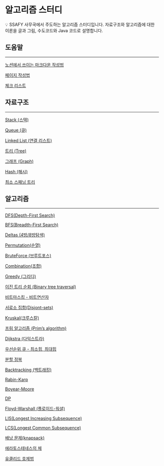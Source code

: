 # 알고리즘 스터디

<aside>
💡 SSAFY 사무국에서 주도하는 알고리즘 스터디입니다. 
자료구조와 알고리즘에 대한 이론을 글과 그림, 수도코드와 Java 코드로 설명합니다.

</aside>

## 도움말

---

[노션에서 쓰이는 마크다운 작성법](https://www.notion.so/10d9c86210db4829bf11602f7c49c53b)

[페이지 작성법](%E1%84%8B%E1%85%A1%E1%86%AF%E1%84%80%E1%85%A9%E1%84%85%E1%85%B5%E1%84%8C%E1%85%B3%E1%86%B7%20%E1%84%89%E1%85%B3%E1%84%90%E1%85%A5%E1%84%83%E1%85%B5%202f5e592e422147aeabd1328116000a5e/%E1%84%91%E1%85%A6%E1%84%8B%E1%85%B5%E1%84%8C%E1%85%B5%20%E1%84%8C%E1%85%A1%E1%86%A8%E1%84%89%E1%85%A5%E1%86%BC%E1%84%87%E1%85%A5%E1%86%B8%20fe18aa40fa48430299704640bf3ef27c.md)

[체크 리스트](%E1%84%8B%E1%85%A1%E1%86%AF%E1%84%80%E1%85%A9%E1%84%85%E1%85%B5%E1%84%8C%E1%85%B3%E1%86%B7%20%E1%84%89%E1%85%B3%E1%84%90%E1%85%A5%E1%84%83%E1%85%B5%202f5e592e422147aeabd1328116000a5e/%E1%84%8E%E1%85%A6%E1%84%8F%E1%85%B3%20%E1%84%85%E1%85%B5%E1%84%89%E1%85%B3%E1%84%90%E1%85%B3%20287d81dc3f9542b598c046640c536520.md)

## 자료구조

---

[Stack (스택)](%E1%84%8B%E1%85%A1%E1%86%AF%E1%84%80%E1%85%A9%E1%84%85%E1%85%B5%E1%84%8C%E1%85%B3%E1%86%B7%20%E1%84%89%E1%85%B3%E1%84%90%E1%85%A5%E1%84%83%E1%85%B5%202f5e592e422147aeabd1328116000a5e/Stack%20(%E1%84%89%E1%85%B3%E1%84%90%E1%85%A2%E1%86%A8)%20154a39ece57d4458a59b61ecd038d7db.md)

[Queue (큐)](%E1%84%8B%E1%85%A1%E1%86%AF%E1%84%80%E1%85%A9%E1%84%85%E1%85%B5%E1%84%8C%E1%85%B3%E1%86%B7%20%E1%84%89%E1%85%B3%E1%84%90%E1%85%A5%E1%84%83%E1%85%B5%202f5e592e422147aeabd1328116000a5e/Queue%20(%E1%84%8F%E1%85%B2)%20094bef77520f44839896876f1a420336.md)

[Linked List (연결 리스트)](%E1%84%8B%E1%85%A1%E1%86%AF%E1%84%80%E1%85%A9%E1%84%85%E1%85%B5%E1%84%8C%E1%85%B3%E1%86%B7%20%E1%84%89%E1%85%B3%E1%84%90%E1%85%A5%E1%84%83%E1%85%B5%202f5e592e422147aeabd1328116000a5e/Linked%20List%20(%E1%84%8B%E1%85%A7%E1%86%AB%E1%84%80%E1%85%A7%E1%86%AF%20%E1%84%85%E1%85%B5%E1%84%89%E1%85%B3%E1%84%90%E1%85%B3)%20633286bc6fea44f3a7bebc158a23cf43.md)

[트리 (Tree)](%E1%84%8B%E1%85%A1%E1%86%AF%E1%84%80%E1%85%A9%E1%84%85%E1%85%B5%E1%84%8C%E1%85%B3%E1%86%B7%20%E1%84%89%E1%85%B3%E1%84%90%E1%85%A5%E1%84%83%E1%85%B5%202f5e592e422147aeabd1328116000a5e/%E1%84%90%E1%85%B3%E1%84%85%E1%85%B5%20(Tree)%20bcc3c8f57eac416cb038c192ccc79f2a.md)

[그래프 (Graph)](%E1%84%8B%E1%85%A1%E1%86%AF%E1%84%80%E1%85%A9%E1%84%85%E1%85%B5%E1%84%8C%E1%85%B3%E1%86%B7%20%E1%84%89%E1%85%B3%E1%84%90%E1%85%A5%E1%84%83%E1%85%B5%202f5e592e422147aeabd1328116000a5e/%E1%84%80%E1%85%B3%E1%84%85%E1%85%A2%E1%84%91%E1%85%B3%20(Graph)%2008874735f84d41ac9f98fa379655891e.md)

[Hash (해시)](%E1%84%8B%E1%85%A1%E1%86%AF%E1%84%80%E1%85%A9%E1%84%85%E1%85%B5%E1%84%8C%E1%85%B3%E1%86%B7%20%E1%84%89%E1%85%B3%E1%84%90%E1%85%A5%E1%84%83%E1%85%B5%202f5e592e422147aeabd1328116000a5e/Hash%20(%E1%84%92%E1%85%A2%E1%84%89%E1%85%B5)%204cec0fb498eb49d5a11bd40ef586b1d5.md)

[최소 스패닝 트리](%E1%84%8B%E1%85%A1%E1%86%AF%E1%84%80%E1%85%A9%E1%84%85%E1%85%B5%E1%84%8C%E1%85%B3%E1%86%B7%20%E1%84%89%E1%85%B3%E1%84%90%E1%85%A5%E1%84%83%E1%85%B5%202f5e592e422147aeabd1328116000a5e/%E1%84%8E%E1%85%AC%E1%84%89%E1%85%A9%20%E1%84%89%E1%85%B3%E1%84%91%E1%85%A2%E1%84%82%E1%85%B5%E1%86%BC%20%E1%84%90%E1%85%B3%E1%84%85%E1%85%B5%20da8d45e9b4af46db84ba95b99041efc7.md)

## 알고리즘

---

[DFS(Depth-First Search)](%E1%84%8B%E1%85%A1%E1%86%AF%E1%84%80%E1%85%A9%E1%84%85%E1%85%B5%E1%84%8C%E1%85%B3%E1%86%B7%20%E1%84%89%E1%85%B3%E1%84%90%E1%85%A5%E1%84%83%E1%85%B5%202f5e592e422147aeabd1328116000a5e/DFS(Depth-First%20Search)%206fa7474e33ed4147822be68fe287b694.md)

[BFS(Breadth-First Search)](%E1%84%8B%E1%85%A1%E1%86%AF%E1%84%80%E1%85%A9%E1%84%85%E1%85%B5%E1%84%8C%E1%85%B3%E1%86%B7%20%E1%84%89%E1%85%B3%E1%84%90%E1%85%A5%E1%84%83%E1%85%B5%202f5e592e422147aeabd1328116000a5e/BFS(Breadth-First%20Search)%2034045a5f03284a90b4d61f2f70c40c09.md)

[Deltas (4방/8방탐색)](%E1%84%8B%E1%85%A1%E1%86%AF%E1%84%80%E1%85%A9%E1%84%85%E1%85%B5%E1%84%8C%E1%85%B3%E1%86%B7%20%E1%84%89%E1%85%B3%E1%84%90%E1%85%A5%E1%84%83%E1%85%B5%202f5e592e422147aeabd1328116000a5e/Deltas%20(4%E1%84%87%E1%85%A1%E1%86%BC%208%E1%84%87%E1%85%A1%E1%86%BC%E1%84%90%E1%85%A1%E1%86%B7%E1%84%89%E1%85%A2%E1%86%A8)%20180da7fc56824978a5fda1206152371f.md)

[Permutation(순열)](%E1%84%8B%E1%85%A1%E1%86%AF%E1%84%80%E1%85%A9%E1%84%85%E1%85%B5%E1%84%8C%E1%85%B3%E1%86%B7%20%E1%84%89%E1%85%B3%E1%84%90%E1%85%A5%E1%84%83%E1%85%B5%202f5e592e422147aeabd1328116000a5e/Permutation(%E1%84%89%E1%85%AE%E1%86%AB%E1%84%8B%E1%85%A7%E1%86%AF)%2050d433ec79c144d9b93cebf87824a072.md)

[BruteForce (브루트포스)](%E1%84%8B%E1%85%A1%E1%86%AF%E1%84%80%E1%85%A9%E1%84%85%E1%85%B5%E1%84%8C%E1%85%B3%E1%86%B7%20%E1%84%89%E1%85%B3%E1%84%90%E1%85%A5%E1%84%83%E1%85%B5%202f5e592e422147aeabd1328116000a5e/BruteForce%20(%E1%84%87%E1%85%B3%E1%84%85%E1%85%AE%E1%84%90%E1%85%B3%E1%84%91%E1%85%A9%E1%84%89%E1%85%B3)%20ca573721fb0b42029f8c5c0798abb781.md)

[Combination(조합)](%E1%84%8B%E1%85%A1%E1%86%AF%E1%84%80%E1%85%A9%E1%84%85%E1%85%B5%E1%84%8C%E1%85%B3%E1%86%B7%20%E1%84%89%E1%85%B3%E1%84%90%E1%85%A5%E1%84%83%E1%85%B5%202f5e592e422147aeabd1328116000a5e/Combination(%E1%84%8C%E1%85%A9%E1%84%92%E1%85%A1%E1%86%B8)%20d3ec1f7c3e5b4c6a9c7db6a28a0001d6.md)

[Greedy (그리디)](%E1%84%8B%E1%85%A1%E1%86%AF%E1%84%80%E1%85%A9%E1%84%85%E1%85%B5%E1%84%8C%E1%85%B3%E1%86%B7%20%E1%84%89%E1%85%B3%E1%84%90%E1%85%A5%E1%84%83%E1%85%B5%202f5e592e422147aeabd1328116000a5e/Greedy%20(%E1%84%80%E1%85%B3%E1%84%85%E1%85%B5%E1%84%83%E1%85%B5)%2029a51cc3c57e4474842a81e1b55dfb63.md)

[이진 트리 순회 (Binary tree traversal)](%E1%84%8B%E1%85%A1%E1%86%AF%E1%84%80%E1%85%A9%E1%84%85%E1%85%B5%E1%84%8C%E1%85%B3%E1%86%B7%20%E1%84%89%E1%85%B3%E1%84%90%E1%85%A5%E1%84%83%E1%85%B5%202f5e592e422147aeabd1328116000a5e/%E1%84%8B%E1%85%B5%E1%84%8C%E1%85%B5%E1%86%AB%20%E1%84%90%E1%85%B3%E1%84%85%E1%85%B5%20%E1%84%89%E1%85%AE%E1%86%AB%E1%84%92%E1%85%AC%20(Binary%20tree%20traversal)%20c950fa346f7a4a88855884e7ec1ffe20.md)

[비트마스킹 - 비트연산자](%E1%84%8B%E1%85%A1%E1%86%AF%E1%84%80%E1%85%A9%E1%84%85%E1%85%B5%E1%84%8C%E1%85%B3%E1%86%B7%20%E1%84%89%E1%85%B3%E1%84%90%E1%85%A5%E1%84%83%E1%85%B5%202f5e592e422147aeabd1328116000a5e/%E1%84%87%E1%85%B5%E1%84%90%E1%85%B3%E1%84%86%E1%85%A1%E1%84%89%E1%85%B3%E1%84%8F%E1%85%B5%E1%86%BC%20-%20%E1%84%87%E1%85%B5%E1%84%90%E1%85%B3%E1%84%8B%E1%85%A7%E1%86%AB%E1%84%89%E1%85%A1%E1%86%AB%E1%84%8C%E1%85%A1%209f690c9680b345a687ee250965ecc73b.md)

[서로소 집합(Disjont-sets)](%E1%84%8B%E1%85%A1%E1%86%AF%E1%84%80%E1%85%A9%E1%84%85%E1%85%B5%E1%84%8C%E1%85%B3%E1%86%B7%20%E1%84%89%E1%85%B3%E1%84%90%E1%85%A5%E1%84%83%E1%85%B5%202f5e592e422147aeabd1328116000a5e/%E1%84%89%E1%85%A5%E1%84%85%E1%85%A9%E1%84%89%E1%85%A9%20%E1%84%8C%E1%85%B5%E1%86%B8%E1%84%92%E1%85%A1%E1%86%B8(Disjont-sets)%200e0d09d9ef0c4691a6f7363cb2dd2de9.md)

[Kruskal(크루스칼)](%E1%84%8B%E1%85%A1%E1%86%AF%E1%84%80%E1%85%A9%E1%84%85%E1%85%B5%E1%84%8C%E1%85%B3%E1%86%B7%20%E1%84%89%E1%85%B3%E1%84%90%E1%85%A5%E1%84%83%E1%85%B5%202f5e592e422147aeabd1328116000a5e/Kruskal(%E1%84%8F%E1%85%B3%E1%84%85%E1%85%AE%E1%84%89%E1%85%B3%E1%84%8F%E1%85%A1%E1%86%AF)%207837ee0ca53140459385030313057086.md)

[프림 알고리즘 (Prim’s algorithm)](%E1%84%8B%E1%85%A1%E1%86%AF%E1%84%80%E1%85%A9%E1%84%85%E1%85%B5%E1%84%8C%E1%85%B3%E1%86%B7%20%E1%84%89%E1%85%B3%E1%84%90%E1%85%A5%E1%84%83%E1%85%B5%202f5e592e422147aeabd1328116000a5e/%E1%84%91%E1%85%B3%E1%84%85%E1%85%B5%E1%86%B7%20%E1%84%8B%E1%85%A1%E1%86%AF%E1%84%80%E1%85%A9%E1%84%85%E1%85%B5%E1%84%8C%E1%85%B3%E1%86%B7%20(Prim%E2%80%99s%20algorithm)%2010ec5417ff2c497f848310e8b1edff04.md)

[Dijkstra (다익스트라)](%E1%84%8B%E1%85%A1%E1%86%AF%E1%84%80%E1%85%A9%E1%84%85%E1%85%B5%E1%84%8C%E1%85%B3%E1%86%B7%20%E1%84%89%E1%85%B3%E1%84%90%E1%85%A5%E1%84%83%E1%85%B5%202f5e592e422147aeabd1328116000a5e/Dijkstra%20(%E1%84%83%E1%85%A1%E1%84%8B%E1%85%B5%E1%86%A8%E1%84%89%E1%85%B3%E1%84%90%E1%85%B3%E1%84%85%E1%85%A1)%20de1bd1043c234754b2fd4e6ddca42492.md)

[우선순위 큐 - 최소힙, 최대힙](%E1%84%8B%E1%85%A1%E1%86%AF%E1%84%80%E1%85%A9%E1%84%85%E1%85%B5%E1%84%8C%E1%85%B3%E1%86%B7%20%E1%84%89%E1%85%B3%E1%84%90%E1%85%A5%E1%84%83%E1%85%B5%202f5e592e422147aeabd1328116000a5e/%E1%84%8B%E1%85%AE%E1%84%89%E1%85%A5%E1%86%AB%E1%84%89%E1%85%AE%E1%86%AB%E1%84%8B%E1%85%B1%20%E1%84%8F%E1%85%B2%20-%20%E1%84%8E%E1%85%AC%E1%84%89%E1%85%A9%E1%84%92%E1%85%B5%E1%86%B8,%20%E1%84%8E%E1%85%AC%E1%84%83%E1%85%A2%E1%84%92%E1%85%B5%E1%86%B8%202140bbec125349d885066f90e5525604.md)

[분할 정복](%E1%84%8B%E1%85%A1%E1%86%AF%E1%84%80%E1%85%A9%E1%84%85%E1%85%B5%E1%84%8C%E1%85%B3%E1%86%B7%20%E1%84%89%E1%85%B3%E1%84%90%E1%85%A5%E1%84%83%E1%85%B5%202f5e592e422147aeabd1328116000a5e/%E1%84%87%E1%85%AE%E1%86%AB%E1%84%92%E1%85%A1%E1%86%AF%20%E1%84%8C%E1%85%A5%E1%86%BC%E1%84%87%E1%85%A9%E1%86%A8%209fc2d5ec34684643a245e0c68921d36e.md)

[Backtracking (백트래킹)](%E1%84%8B%E1%85%A1%E1%86%AF%E1%84%80%E1%85%A9%E1%84%85%E1%85%B5%E1%84%8C%E1%85%B3%E1%86%B7%20%E1%84%89%E1%85%B3%E1%84%90%E1%85%A5%E1%84%83%E1%85%B5%202f5e592e422147aeabd1328116000a5e/Backtracking%20(%E1%84%87%E1%85%A2%E1%86%A8%E1%84%90%E1%85%B3%E1%84%85%E1%85%A2%E1%84%8F%E1%85%B5%E1%86%BC)%200873e62b43974706a841cde9323cb3d0.md)

[Rabin-Karp](%E1%84%8B%E1%85%A1%E1%86%AF%E1%84%80%E1%85%A9%E1%84%85%E1%85%B5%E1%84%8C%E1%85%B3%E1%86%B7%20%E1%84%89%E1%85%B3%E1%84%90%E1%85%A5%E1%84%83%E1%85%B5%202f5e592e422147aeabd1328116000a5e/Rabin-Karp%2091e60701dc784cb7941fd879a95ae3eb.md)

[Boyear-Moore](%E1%84%8B%E1%85%A1%E1%86%AF%E1%84%80%E1%85%A9%E1%84%85%E1%85%B5%E1%84%8C%E1%85%B3%E1%86%B7%20%E1%84%89%E1%85%B3%E1%84%90%E1%85%A5%E1%84%83%E1%85%B5%202f5e592e422147aeabd1328116000a5e/Boyear-Moore%20f46c5a33a1c44f2abd47af33b258e109.md)

[DP](%E1%84%8B%E1%85%A1%E1%86%AF%E1%84%80%E1%85%A9%E1%84%85%E1%85%B5%E1%84%8C%E1%85%B3%E1%86%B7%20%E1%84%89%E1%85%B3%E1%84%90%E1%85%A5%E1%84%83%E1%85%B5%202f5e592e422147aeabd1328116000a5e/DP%2084b528bc0e394ce48d6927ba5e722805.md)

[Floyd-Warshall (플로이드-워셜)](%E1%84%8B%E1%85%A1%E1%86%AF%E1%84%80%E1%85%A9%E1%84%85%E1%85%B5%E1%84%8C%E1%85%B3%E1%86%B7%20%E1%84%89%E1%85%B3%E1%84%90%E1%85%A5%E1%84%83%E1%85%B5%202f5e592e422147aeabd1328116000a5e/Floyd-Warshall%20(%E1%84%91%E1%85%B3%E1%86%AF%E1%84%85%E1%85%A9%E1%84%8B%E1%85%B5%E1%84%83%E1%85%B3-%E1%84%8B%E1%85%AF%E1%84%89%E1%85%A7%E1%86%AF)%20e748c70450f44192b105244730084855.md)

[LIS(Longest Increasing Subsequence)](%E1%84%8B%E1%85%A1%E1%86%AF%E1%84%80%E1%85%A9%E1%84%85%E1%85%B5%E1%84%8C%E1%85%B3%E1%86%B7%20%E1%84%89%E1%85%B3%E1%84%90%E1%85%A5%E1%84%83%E1%85%B5%202f5e592e422147aeabd1328116000a5e/LIS(Longest%20Increasing%20Subsequence)%200e1aa1353051455f99590a200be87a07.md)

[LCS(Longest Common Subsequence)](%E1%84%8B%E1%85%A1%E1%86%AF%E1%84%80%E1%85%A9%E1%84%85%E1%85%B5%E1%84%8C%E1%85%B3%E1%86%B7%20%E1%84%89%E1%85%B3%E1%84%90%E1%85%A5%E1%84%83%E1%85%B5%202f5e592e422147aeabd1328116000a5e/LCS(Longest%20Common%20Subsequence)%200de1da2ef11648a7a3cb12d0c5170157.md)

[배낭 문제(knapsack)](%E1%84%8B%E1%85%A1%E1%86%AF%E1%84%80%E1%85%A9%E1%84%85%E1%85%B5%E1%84%8C%E1%85%B3%E1%86%B7%20%E1%84%89%E1%85%B3%E1%84%90%E1%85%A5%E1%84%83%E1%85%B5%202f5e592e422147aeabd1328116000a5e/%E1%84%87%E1%85%A2%E1%84%82%E1%85%A1%E1%86%BC%20%E1%84%86%E1%85%AE%E1%86%AB%E1%84%8C%E1%85%A6(knapsack)%209f9c9c0d179f44519c939aad5cc783ca.md)

[에라토스테네스의 체](%E1%84%8B%E1%85%A1%E1%86%AF%E1%84%80%E1%85%A9%E1%84%85%E1%85%B5%E1%84%8C%E1%85%B3%E1%86%B7%20%E1%84%89%E1%85%B3%E1%84%90%E1%85%A5%E1%84%83%E1%85%B5%202f5e592e422147aeabd1328116000a5e/%E1%84%8B%E1%85%A6%E1%84%85%E1%85%A1%E1%84%90%E1%85%A9%E1%84%89%E1%85%B3%E1%84%90%E1%85%A6%E1%84%82%E1%85%A6%E1%84%89%E1%85%B3%E1%84%8B%E1%85%B4%20%E1%84%8E%E1%85%A6%20141a2c2ec6cd41b689705b4b5b5e82fb.md)

[유클리드 호제법](%E1%84%8B%E1%85%A1%E1%86%AF%E1%84%80%E1%85%A9%E1%84%85%E1%85%B5%E1%84%8C%E1%85%B3%E1%86%B7%20%E1%84%89%E1%85%B3%E1%84%90%E1%85%A5%E1%84%83%E1%85%B5%202f5e592e422147aeabd1328116000a5e/%E1%84%8B%E1%85%B2%E1%84%8F%E1%85%B3%E1%86%AF%E1%84%85%E1%85%B5%E1%84%83%E1%85%B3%20%E1%84%92%E1%85%A9%E1%84%8C%E1%85%A6%E1%84%87%E1%85%A5%E1%86%B8%2035c7ca02cb62411f917af87392b72f8a.md)